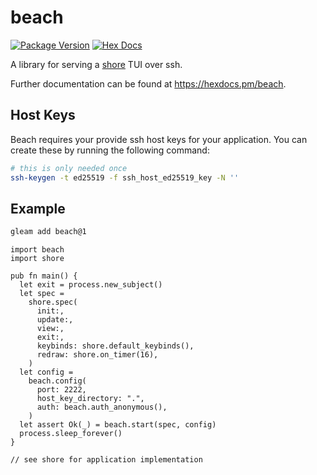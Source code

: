 # beach

[![Package Version](https://img.shields.io/hexpm/v/beach)](https://hex.pm/packages/beach)
[![Hex Docs](https://img.shields.io/badge/hex-docs-ffaff3)](https://hexdocs.pm/beach/)

A library for serving a [shore](https://github.com/bgwdotdev/shore) TUI over ssh.

Further documentation can be found at <https://hexdocs.pm/beach>.

## Host Keys

Beach requires your provide ssh host keys for your application. You can create these by running the following command:

```sh
# this is only needed once
ssh-keygen -t ed25519 -f ssh_host_ed25519_key -N ''
```

## Example

```sh
gleam add beach@1
```
```gleam
import beach
import shore

pub fn main() {
  let exit = process.new_subject()
  let spec =
    shore.spec(
      init:,
      update:,
      view:,
      exit:,
      keybinds: shore.default_keybinds(),
      redraw: shore.on_timer(16),
    )
  let config =
    beach.config(
      port: 2222,
      host_key_directory: ".",
      auth: beach.auth_anonymous(),
    )
  let assert Ok(_) = beach.start(spec, config)
  process.sleep_forever()
}

// see shore for application implementation
```


